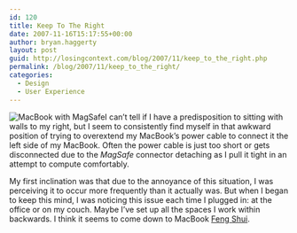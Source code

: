 ```yaml
---
id: 120
title: Keep To The Right
date: 2007-11-16T15:17:55+00:00
author: bryan.haggerty
layout: post
guid: http://losingcontext.com/blog/2007/11/keep_to_the_right.php
permalink: /blog/2007/11/keep_to_the_right/
categories:
  - Design
  - User Experience
---
```

 <img src='http://bryanhaggerty.com/blog/wp-content/uploads/2007/11/macbook-magsafe.jpg' alt='MacBook with MagSafe' class="image-right" />I can&#8217;t tell if I have a predisposition to sitting with walls to my right, but I seem to consistently find myself in that awkward position of trying to overextend my MacBook&#8217;s power cable to connect it the left side of my MacBook. Often the power cable is just too short or gets disconnected due to the _MagSafe_ connector detaching as I pull it tight in an attempt to compute comfortably.

My first inclination was that due to the annoyance of this situation, I was perceiving it to occur more frequently than it actually was. But when I began to keep this mind, I was noticing this issue each time I plugged in: at the office or on my couch. Maybe I&#8217;ve set up all the spaces I work within backwards. I think it seems to come down to MacBook [Feng Shui](http://en.wikipedia.org/wiki/Feng_shui).